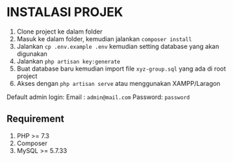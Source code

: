 # INSTALASI PROJEK

1. Clone project ke dalam folder
2. Masuk ke dalam folder, kemudian jalankan `composer install`
3. Jalankan `cp .env.example .env` kemudian setting database yang akan digunakan
4. Jalankan `php artisan key:generate`
5. Buat database baru kemudian import file `xyz-group.sql` yang ada di root project
6. Akses dengan `php artisan serve` atau menggunakan XAMPP/Laragon

Default admin login:
Email : `admin@mail.com`
Password: `password`

## Requirement
1. PHP >= 7.3
2. Composer
3. MySQL >= 5.7.33
